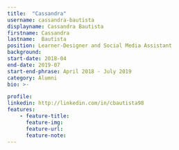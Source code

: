 ```yaml
---
title:  "Cassandra"
username: cassandra-bautista
displayname: Cassandra Bautista
firstname: Cassandra
lastname:  Bautista
position: Learner-Designer and Social Media Assistant
background: 
start-date: 2018-04
end-date: 2019-07
start-end-phrase: April 2018 - July 2019
category: Alumni
bio: >- 

profile: 
linkedin: http://linkedin.com/in/cbautista98
features:
    - feature-title:
      feature-img: 
      feature-url: 
      feature-note: 
---
```

